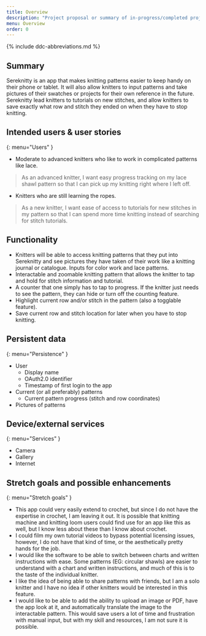 ```yaml
---
title: Overview
description: "Project proposal or summary of in-progress/completed project."
menu: Overview
order: 0
---
```


{% include ddc-abbreviations.md %}

## Summary

Sereknitty is an app that makes knitting patterns easier to keep handy on their phone or tablet. It will also allow knitters to input patterns and take pictures of their swatches or projects for their own reference in the future. Sereknitty lead knitters to tutorials on new stitches, and allow knitters to save exactly what row and stitch they ended on when they have to stop knitting.

## Intended users & user stories
{: menu="Users" }

* Moderate to advanced knitters who like to work in complicated patterns like lace.
> As an advanced knitter, I want easy progress tracking on my lace shawl pattern so that I can pick up my knitting right where I left off.

* Knitters who are still learning the ropes.
>As a new knitter, I want ease of access to tutorials for new stitches in my pattern so that I can spend more time knitting instead of searching for stitch tutorials. 

## Functionality

* Knitters will be able to access knitting patterns that they put into Sereknitty and see pictures they have taken of their work like a knitting journal or catalogue. Inputs for color work and lace patterns.
* Interactable and zoomable knitting pattern that allows the knitter to tap and hold for stitch information and tutorial.
* A counter that one simply has to tap to progress. If the knitter just needs to see the pattern, they can hide or turn off the counting feature.
* Highlight current row and/or stitch in the pattern (also a togglable feature).
* Save current row and stitch location for later when you have to stop knitting.


## Persistent data
{: menu="Persistence" }

* User
    * Display name
    * OAuth2.0 identifier
    * Timestamp of first login to the app
* Current (or all preferably) patterns
  * Current pattern progress (stitch and row coordinates)
* Pictures of patterns
    
## Device/external services
{: menu="Services" }

* Camera
* Gallery
* Internet

## Stretch goals and possible enhancements 
{: menu="Stretch goals" }

* This app could very easily extend to crochet, but since I do not have the expertise in crochet, I am leaving it out. It is possible that knitting machine and knitting loom users could find use for an app like this as well, but I know less about these than I know about crochet.
* I could film my own tutorial videos to bypass potential licensing issues, however, I do not have that kind of time, or the aesthetically pretty hands for the job.
* I would like the software to be able to switch between charts and written instructions with ease. Some patterns (EG: circular shawls) are easier to understand with a chart and written instructions, and much of this is to the taste of the individual knitter.
* I like the idea of being able to share patterns with friends, but I am a solo knitter and I have no idea if other knitters would be interested in this feature.
* I would like to be able to add the ability to upload an image or PDF, have the app look at it, and automatically translate the image to the interactable pattern. This would save users a lot of time and frustration with manual input, but with my skill and resources, I am not sure it is possible.